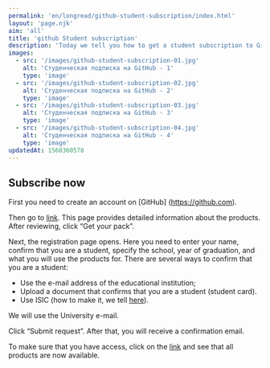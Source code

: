 ```yaml
---
permalink: 'en/longread/github-student-subscription/index.html'
layout: 'page.njk'
aim: 'all'
title: 'github Student subscription'
description: 'Today we tell you how to get a student subscription to GitHub, which gives access to...'lead: 'Today we will tell you how to get a student subscription to GitHub, which gives access to the text editor Atom, AWS Educate-a resource from Amazon for learning in the field of cloud technologies, as well as access to products from JetBrains, etc.'
images:
  - src: '/images/github-student-subscription-01.jpg'
    alt: 'Студенческая подписка на GitHub - 1'
    type: 'image'
  - src: '/images/github-student-subscription-02.jpg'
    alt: 'Студенческая подписка на GitHub - 2'
    type: 'image'
  - src: '/images/github-student-subscription-03.jpg'
    alt: 'Студенческая подписка на GitHub - 3'
    type: 'image'
  - src: '/images/github-student-subscription-04.jpg'
    alt: 'Студенческая подписка на GitHub - 4'
    type: 'image'
updatedAt: 1568360578
---
```

Subscribe now
-------------

First you need to create an account on \[GitHub\] (https://github.com).

Then go to [link](https://education.github.com/pack). This page provides detailed information about the products. After reviewing, click “Get your pack”.

Next, the registration page opens. Here you need to enter your name, confirm that you are a student, specify the school, year of graduation, and what you will use the products for. There are several ways to confirm that you are a student:

- Use the e-mail address of the educational institution;
- Upload a document that confirms that you are a student (student card).
- Use ISIC (how to make it, we tell [here](https://phys.vsu.ru/longread/ru/2017-10-22-isic.html)).

We will use the University e-mail.

Click “Submit request”. After that, you will receive a confirmation email.

To make sure that you have access, click on the [link](https://github.com/login?client_id=de7e3b6548f2ed9bbceb&return_to=%2Flogin%2Foauth%2Fauthorize%3Fclient_id%3Dde7e3b6548f2ed9bbceb%26redirect_uri%3Dhttps%253A%252F%252Feducation.github.com%252Fauth%252Fgithubber%252Fcallback%26response_type%3Dcode%26scope%3Duser%26state%3Da83d71555b661954ef0363d9219264db156d978b71fcb467) and see that all products are now available.
